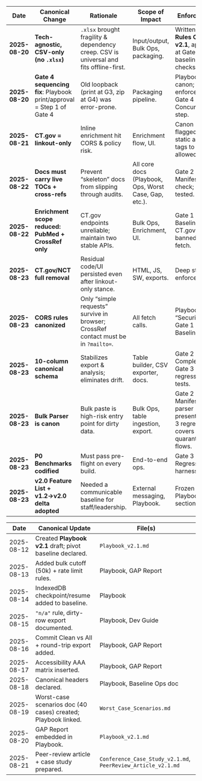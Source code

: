 | Date           | Canonical Change                                                      | Rationale                                                                              | Scope of Impact                                       | Enforcement                                                                 |
| -------------- | --------------------------------------------------------------------- | -------------------------------------------------------------------------------------- | ----------------------------------------------------- | --------------------------------------------------------------------------- |
| **2025-08-20** | **Tech-agnostic, CSV-only (no `.xlsx`)**                              | `.xlsx` brought fragility & dependency creep. CSV is universal and fits offline-first. | Input/output, Bulk Ops, packaging.                    | Written into **Rules Charter v2.1**, applied at Gate 1 baseline checks.     |
| **2025-08-20** | **Gate 4 sequencing fix**: Playbook print/approval = Step 1 of Gate 4 | Old loopback (print at G3, zip at G4) was error-prone.                                 | Packaging pipeline.                                   | Playbook canon; enforced in Gate 4 Concurrency step.                        |
| **2025-08-21** | **CT.gov = linkout-only**                                             | Inline enrichment hit CORS & policy risk.                                              | Enrichment flow, UI.                                  | Canon flagged: only static anchor tags to CT.gov allowed.                   |
| **2025-08-22** | **Docs must carry live TOCs + cross-refs**                            | Prevent “skeleton” docs from slipping through audits.                                  | All core docs (Playbook, Ops, Worst Case, Gap, etc.). | Gate 2 Manifest check; links tested.                                        |
| **2025-08-22** | **Enrichment scope reduced: PubMed + CrossRef only**                  | CT.gov endpoints unreliable; maintain two stable APIs.                                 | Bulk Ops, Enrichment, UI.                             | Gate 1 Baseline: CT.gov banned in fetch.                                    |
| **2025-08-23** | **CT.gov/NCT full removal**                                           | Residual code/UI persisted even after linkout-only stance.                             | HTML, JS, SW, exports.                                | Deep strip; P0 enforcement.                                                 |
| **2025-08-23** | **CORS rules canonized**                                              | Only “simple requests” survive in browser; CrossRef contact must be in `?mailto=`.     | All fetch calls.                                      | Playbook “Security” + Gate 1 Baseline.                                      |
| **2025-08-23** | **10-column canonical schema**                                        | Stabilizes export & analysis; eliminates drift.                                        | Table builder, CSV exporter, docs.                    | Gate 2 Completeness; Gate 3 regression tests.                               |
| **2025-08-23** | **Bulk Parser is canon**                                              | Bulk paste is high-risk entry point for dirty data.                                    | Bulk Ops, table ingestion, export.                    | Gate 2 Manifest: parser present; Gate 3 regression covers quarantine flows. |
| **2025-08-23** | **P0 Benchmarks codified**                                            | Must pass pre-flight on every build.                                                   | End-to-end ops.                                       | Gate 3 Regression harness.                                                  |
| **2025-08-23** | **v2.0 Feature List + v1.2→v2.0 delta adopted**                       | Needed a communicable baseline for staff/leadership.                                   | External messaging, Playbook.                         | Frozen in Playbook v2.0 section.                                            |

| Date       | Canonical Update                                              | File(s)                                                       |
| ---------- | ------------------------------------------------------------- | ------------------------------------------------------------- |
| 2025-08-12 | Created **Playbook v2.1** draft; pivot baseline declared.     | `Playbook_v2.1.md`                                            |
| 2025-08-13 | Added bulk cutoff (50k) + rate limit rules.                   | Playbook, GAP Report                                          |
| 2025-08-14 | IndexedDB checkpoint/resume added to baseline.                | Playbook                                                      |
| 2025-08-15 | `"n/a"` rule, dirty-row export documented.                    | Playbook, Dev Guide                                           |
| 2025-08-16 | Commit Clean vs All + round-trip export added.                | Playbook, GAP Report                                          |
| 2025-08-17 | Accessibility AAA matrix inserted.                            | Playbook, GAP Report                                          |
| 2025-08-18 | Canonical headers declared.                                   | Playbook, Baseline Ops doc                                    |
| 2025-08-19 | Worst-case scenarios doc (40 cases) created; Playbook linked. | `Worst_Case_Scenarios.md`                                     |
| 2025-08-20 | GAP Report embedded in Playbook.                              | `Playbook_v2.1.md`                                            |
| 2025-08-21 | Peer-review article + case study prepared.                    | `Conference_Case_Study_v2.1.md`, `PeerReview_Article_v2.1.md` |
